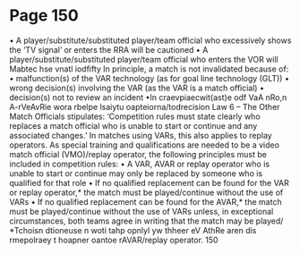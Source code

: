 # Page 150

• A player/substitute/substituted player/team official who excessively shows
the ‘TV signal’ or enters the RRA will be cautioned
• A player/substitute/substituted player/team official who enters the VOR will
Mabtec hse vnatl iodfifty
In principle, a match is not invalidated because of:
• malfunction(s) of the VAR technology (as for goal line technology (GLT))
• wrong decision(s) involving the VAR (as the VAR is a match official)
• decision(s) not to review an incident
•In craevpiaecwit(ast)e odf VaA nRo,n A-rVeAvRie wora rbelpe lsaiytu oapteiorna/todrecision
Law 6 – The Other Match Officials stipulates: ‘Competition rules must state
clearly who replaces a match official who is unable to start or continue and any
associated changes.’ In matches using VARs, this also applies to replay
operators.
As special training and qualifications are needed to be a video match official
(VMO)/replay operator, the following principles must be included in
competition rules:
• A VAR, AVAR or replay operator who is unable to start or continue may only
be replaced by someone who is qualified for that role
• If no qualified replacement can be found for the VAR or replay operator,* the
match must be played/continue without the use of VARs
• If no qualified replacement can be found for the AVAR,* the match must be
played/continue without the use of VARs unless, in exceptional
circumstances, both teams agree in writing that the match may be played/
*Tchoisn dtioneuse n woti tahp opnlyl yw thheer eV AthRe aren dis rmepolraey t hoapner oantoe rAVAR/replay operator.
150
